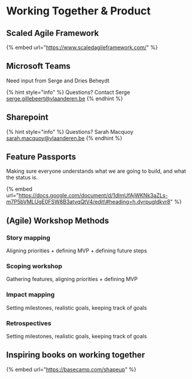 # Working Together & Product

## Scaled Agile Framework

{% embed url="https://www.scaledagileframework.com/" %}

## Microsoft Teams

Need input from Serge and Dries Beheydt

{% hint style="info" %}
Questions? Contact Serge [serge.gillebeert@vlaanderen.be](mailto:serge.gillebeert@vlaanderen.be)
{% endhint %}

## Sharepoint

{% hint style="info" %}
Questions? Sarah Macquoy [sarah.macquoy@vlaanderen.be](mailto:sarah.macquoy@vlaanderen.be)
{% endhint %}

## Feature Passports

Making sure everyone understands what we are going to build, and what the status is.

{% embed url="https://docs.google.com/document/d/1dlmUfAjWKNk3aZLs-m7P5bVMLUgE0FSW8B3atvqQtV4/edit\#heading=h.dyrpugldkvr8" %}

## \(Agile\) Workshop Methods

### Story mapping

Aligning priorities + defining MVP + defining future steps

### Scoping workshop

Gathering features, aligning priorities + defining MVP

### Impact mapping

Setting milestones, realistic goals, keeping track of goals

### Retrospectives

Setting milestones, realistic goals, keeping track of goals

## Inspiring books on working together

{% embed url="https://basecamp.com/shapeup" %}







